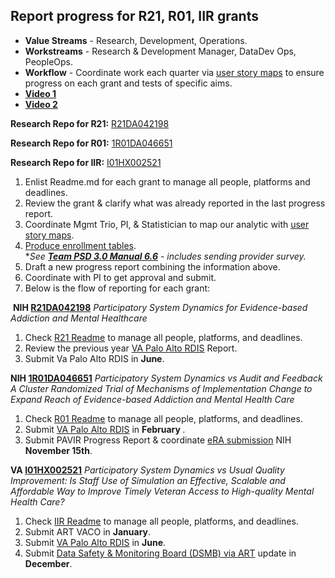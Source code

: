 ## Report progress for R21, R01, IIR grants

- **Value Streams** - Research, Development, Operations.
- **Workstreams** - Research & Development Manager, DataDev Ops, PeopleOps.
- **Workflow** - Coordinate work each quarter via [user story maps](https://lucid.app/lucidchart/4fb06b59-38f5-4d61-86f0-4620ceb93196/edit?invitationId=inv_1aaff388-5182-4b7f-b89d-104a3a3c47bf&page=h01Iv0QVBRyP#) to ensure progress on each grant and tests of specific aims.
- [**Video 1**](https://dvagov.sharepoint.com/sites/teampsd_vha/Shared%20Documents/training_workgroup/Recordings/5.1%20Manage%20Research%20Repository%20including%20Readme.md-20220601_144709-Meeting%20Recording.mp4?web=1)
- [**Video 2**](https://dvagov.sharepoint.com/sites/teampsd_vha/_layouts/15/stream.aspx?id=%2Fsites%2Fteampsd%5Fvha%2FShared%20Documents%2Ftraining%5Fworkgroup%2FRecordings%2F5%2E2%5Freport%5Fprogress%5Fr21%5Fr01%5Fiir%5Fgrants%2D20220602%5F151117%2DMeeting%20Recording%2Emp4)

**Research Repo for R21:** [R21DA042198](https://github.com/lzim/research/tree/master/r21DA042198#readme)

**Research Repo for R01:** [1R01DA046651](https://github.com/lzim/research/tree/master/r01DA046651#readme)

**Research Repo for IIR:** [I01HX002521](https://github.com/lzim/research/tree/master/i01HX002521#readme)

1. Enlist Readme.md for each grant to manage all people, platforms and deadlines.
2. Review the grant & clarify what was already reported in the last progress report.
3. Coordinate Mgmt Trio, PI, & Statistician to map our analytic with [user story maps](https://lucid.app/lucidchart/4fb06b59-38f5-4d61-86f0-4620ceb93196/edit?page=h01Iv0QVBRyP&invitationId=inv_1aaff388-5182-4b7f-b89d-104a3a3c47bf#).
4. [Produce enrollment tables](https://dvagov.sharepoint.com/:x:/r/sites/teampsd_vha/_layouts/15/doc2.aspx?sourcedoc=%7BD9B9B72A-99C2-4510-B8EB-F272AC655CBF%7D&file=ees_mtl_live_team_links_tables_master.xlsx&action=default&mobileredirect=true&wdhostclicktime=1637595909269&cid=a47f3887-306c-4ac4-a7eb-02ee2640980b).  
*_See [**Team PSD 3.0 Manual 6.6**](https://lzim.github.io/teampsd/6-research-and-development-workstreams.html#produce-patient-and-provider-enrollment-tables-for-progress-reports---r01-and-iir-aim-1-and-aim-2) - includes sending provider survey._
5. Draft a new progress report combining the information above.
6. Coordinate with PI to get approval and submit.
7. Below is the flow of reporting for each grant:

 **NIH [R21DA042198](https://projectreporter.nih.gov/project_info_description.cfm?aid=9318487&icde=42957249&ddparam=&ddvalue=&ddsub=&cr=1&csb=default&cs=ASC&pball=)** _Participatory System Dynamics for Evidence-based Addiction and Mental Healthcare _
 1. Check [R21 Readme](https://github.com/lzim/research/tree/master/r21) to manage all people, platforms, and deadlines.
 2. Review the previous year [VA Palo Alto RDIS](https://www.rdispaloalto.net/Pinsite) Report.
 3. Submit Va Palo Alto RDIS in **June**.

**NIH [1R01DA046651](https://reporter.nih.gov/project-details/9684317)** _Participatory System Dynamics vs Audit and Feedback A Cluster Randomized Trial of Mechanisms of Implementation Change to Expand Reach of Evidence-based Addiction and Mental Health Care _
1. Check [R01 Readme](https://github.com/lzim/research/tree/master/r01) to manage all people, platforms, and deadlines.
2. Submit [VA Palo Alto RDIS](https://www.rdispaloalto.net/Pinsite) in **February **.
3. Submit PAVIR Progress Report & coordinate [eRA submission](https://public.era.nih.gov/commonsplus/public/login.era?TARGET=https%3A%2F%2Fpublic.era.nih.gov%3A443%2Fcommons%2FcommonsInit.do) NIH **November 15th**.

**VA [I01HX002521](https://projectreporter.nih.gov/project_info_description.cfm?aid=9838122&icde=52065126&ddparam=&ddvalue=&ddsub=&cr=2&csb=default&cs=ASC&pball=)** _Participatory System Dynamics vs Usual Quality Improvement: Is Staff Use of Simulation an Effective, Scalable and Affordable Way to Improve Timely Veteran Access to High-quality Mental Health Care? _
1. Check [IIR Readme](https://github.com/lzim/research/tree/master/iir) to manage all people, platforms, and deadlines.
2. Submit ART VACO in **January**.
3. Submit [VA Palo Alto RDIS](https://www.rdispaloalto.net/Pinsite) in **June**.
4. Submit [Data Safety & Monitoring Board (DSMB) via ART](http://art.puget-sound.med.va.gov/ChooseProject.cfm) update in **December**.
